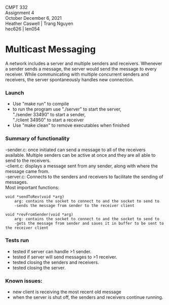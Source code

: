 CMPT 332\
Assignment 4\
October December 6, 2021\
Heather Caswell | Trang Nguyen\
hec626 | len054

# Multicast Messaging
A network includes a server and multiple senders and receivers. Whenever a sender sends a message, the server would send the message to every receiver. While communicating with multiple concurrent senders and receivers, the server spontaneously handles new connection.

### Launch
- Use "make run" to compile
- to run the program use "./server" to start the server,\
    "./sender <hostname> 33490" to start a sender,\
    "./client <hostname> 34950" to start a receiver
- Use "make clean" to remove executables when finished

### Summary of functionality
-sender.c: once initiated can send a message to all of the receivers available. Multiple senders can be active at once and they are all able to send to the receivers.\
-client.c: displays a message sent from any sender, along with where the message came from.\
-server.c: Connects to the senders and receivers to facilitate the sending of messages.\
Most important functions:
  
    void *sendToRev(void *arg)
        arg: contains the socket to connect to and the socket to send to
        -sends the message from sender to the receiver client
    
    void *revFromSender(void *arg)
        arg: contains the socket to connect to and the socket to send to
        -gets the message from sender and saves it in buffer to be sent to the receiver client

### Tests run
- tested if server can handle >1 sender.
- tested if server will send messages to >1 receiver.
- tested closing the senders and receivers.
- tested closing the server.

### Known issues: 
- new client is receiving the most recent old message
- when the server is shut off, the senders and receivers continue running.

